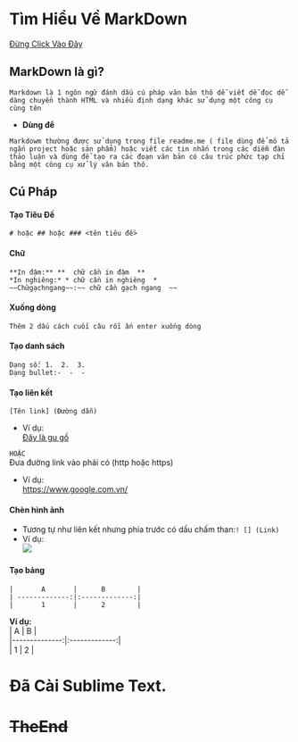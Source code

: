 # Tìm Hiểu Về MarkDown  
[Đừng Click Vào Đây](#TheEnd)
  
<a name="TheEnd"></a>  
 
## **MarkDown là gì?**  
```
Markdown là 1 ngôn ngữ đánh dấu cú pháp văn bản thô dễ viết dễ đọc dễ dàng chuyển thành HTML và nhiều định dạng khác sử dụng một công cụ cùng tên 
```  
- **Dùng để**  
 ```  
Markdowm thường được sử dụng trong file readme.me ( file dùng để mô tả ngắn project hoặc sản phẩm) hoặc viết các tin nhắn trong các diễm đàn thảo luận và dùng để tạo ra các đoạn văn bản có câu trúc phức tạp chỉ bằng một công cụ xử lý văn bản thô.  
```  
## **Cú Pháp**  

#### Tạo Tiêu Đề  
	# hoặc ## hoặc ### <tên tiêu đề>  
	
#### Chữ  

```
**In đậm:** **	chữ cần in đậm	**  
*In nghiêng:* *	chữ cần in nghiêng	*  
~~Chữgạchngang~~:~~	chữ cần gạch ngang	~~  
```  
#### Xuống dòng  

```  
Thêm 2 dấu cách cuối câu rồi ấn enter xuống dòng  
```  
#### Tạo danh sách  
```  
Dạng số: 1.  2.  3.  
Dạng bullet:-  -  -  
```  
#### Tạo liên kết  
`[Tên link] (Đường dẫn) `
* Ví dụ:  
[Đây là gu gồ](https://www.google.com.vn/)  

`HOẶC`  
Đưa đường link vào phải có (http hoặc https)  
* Ví dụ:  
https://www.google.com.vn/  

#### Chèn hình ảnh  

* Tương tự như liên kết nhưng phía trước có dấu chấm than:` ! [] (Link)  `
* Ví dụ:  
![](http://vanvat.net/hinhanh/anhto/1498hinh-anh-con-cho-ng--ngo-nginh.jpg)  
#### Tạo bảng  
```  
|       A       |      B        |   
| -------------:|:-------------:|   
|       1       |      2        |    
```  
**Ví dụ:**  
|       A       |      B        |  
|--------------:|:-------------:|  
|       1       |      2        |  

# Đã Cài Sublime Text.  
# ~~TheEnd~~  
